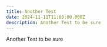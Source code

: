 ```yaml
---
title: Another Test
date: 2024-11-11T11:03:00.000Z
description: Another Test to be sure
---
```

Another Test to be sure
